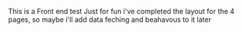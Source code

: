 This is a Front end test 
Just for fun i've completed the layout for the 4 pages, so maybe i'll add data feching and beahavous to it later

